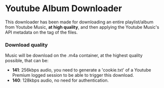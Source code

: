 # Youtube Album Downloader
This downloader has been made for downloading an entire playlist/album from Youtube Music, **at high quality**, and then applying the Youtube Music's API metadata on the tag of the files.

### Download quality
Music will be download on the .m4a container, at the highest quality possible, that can be:
* **141**: 256kbps audio, you need to generate a 'cookie.txt' of a Youtube Premium logged session to be able to trigger this download.
* **140**: 128kbps audio, no need for authentication.
